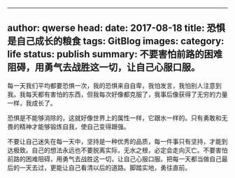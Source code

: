 
---
author: qwerse
head: 
date: 2017-08-18
title: 恐惧是自己成长的粮食
tags: GitBlog
images: 
category: life
status: publish
summary: 不要害怕前路的困难阻碍，用勇气去战胜这一切，让自己心服口服。
---




每一天我们平均都要恐惧一次，我的恐惧来自自卑，我怕发言，我怕别人注意到我。我每天都有害怕的东西，但我每次好像都克服了，我事后像获得了无穷的力量一样，我成长了。

​	恐惧是不能够消除的，这就好像世界上的属性一样，它跟水一样的。只有勇敢和无畏的精神才能够锻炼自我，使自己变得跟强。

​	不要让自己迷失在每一天中，坚持是一种优秀的品质，每一件事只有坚持，才能到达极致。自己的想法永远也不要脱离实际，无水之根，必定会走向灭亡。不要害怕前路的困难阻碍，用勇气去战胜这一切，让自己心服口服。把每一天都当做自己最后的一天去过，更能让自己看清以后的道路。脚踏实地，勇往直前。